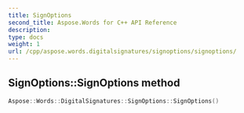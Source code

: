 ```yaml
---
title: SignOptions
second_title: Aspose.Words for C++ API Reference
description: 
type: docs
weight: 1
url: /cpp/aspose.words.digitalsignatures/signoptions/signoptions/
---
```

## SignOptions::SignOptions method




```cpp
Aspose::Words::DigitalSignatures::SignOptions::SignOptions()
```

